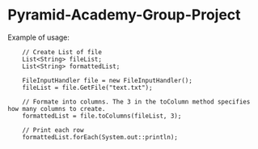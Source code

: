 # Pyramid-Academy-Group-Project

Example of usage:
        
        // Create List of file
        List<String> fileList;
        List<String> formattedList;
        
        FileInputHandler file = new FileInputHandler();
        fileList = file.GetFile("text.txt");
        
        // Formate into columns. The 3 in the toColumn method specifies how many columns to create.
        formattedList = file.toColumns(fileList, 3);

        // Print each row
        formattedList.forEach(System.out::println);
